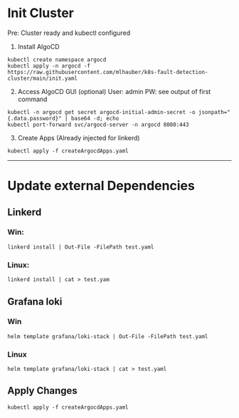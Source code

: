 # Init Cluster

Pre: Cluster ready and kubectl configured

1. Install AlgoCD
```shell
kubectl create namespace argocd
kubectl apply -n argocd -f https://raw.githubusercontent.com/mlhauber/k8s-fault-detection-cluster/main/init.yaml
```
2. Access AlgoCD GUI (optional)
User: admin
PW: see output of first command

```shell
kubectl -n argocd get secret argocd-initial-admin-secret -o jsonpath="{.data.password}" | base64 -d; echo
kubectl port-forward svc/argocd-server -n argocd 8080:443
```
3. Create Apps (Already injected for linkerd)
```shell
kubectl apply -f createArgocdApps.yaml
```


---
# Update external Dependencies
## Linkerd
### Win:
```shell
linkerd install | Out-File -FilePath test.yaml
```
### Linux:
```shell
linkerd install | cat > test.yam
```
## Grafana loki
### Win
```shell
helm template grafana/loki-stack | Out-File -FilePath test.yaml
```
### Linux
```shell
helm template grafana/loki-stack | cat > test.yaml
```


## Apply Changes
```shell
kubectl apply -f createArgocdApps.yaml
```
